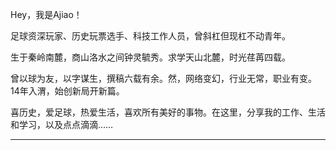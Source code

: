 
Hey，我是Ajiao！

足球资深玩家、历史玩票选手、科技工作人员，曾斜杠但现杠不动青年。

生于秦岭南麓，商山洛水之间钟灵毓秀。求学天山北麓，时光荏苒四载。

曾以球为友，以字谋生，撰稿六载有余。然，网络变幻，行业无常，职业有变。14年入渭，始创新局开新篇。

喜历史，爱足球，热爱生活，喜欢所有美好的事物。在这里，分享我的工作、生活和学习，以及点点滴滴……

---
